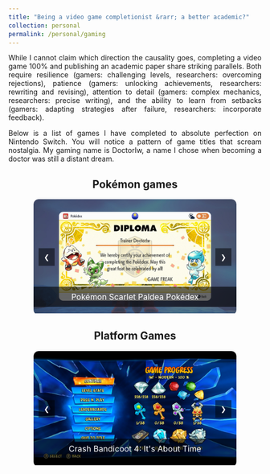 ```yaml
---
title: "Being a video game completionist &rarr; a better academic?"
collection: personal
permalink: /personal/gaming
---
```


<p align="justify">While I cannot claim which direction the causality goes, completing a video game 100% and publishing an academic paper share striking parallels. Both require resilience (gamers: challenging levels, researchers: overcoming rejections), patience (gamers: unlocking achievements, researchers: rewriting and revising), attention to detail (gamers: complex mechanics, researchers: precise writing), and the ability to learn from setbacks (gamers: adapting strategies after failure, researchers: incorporate feedback).</p>

<p align="justify">Below is a list of games I have completed to absolute perfection on Nintendo Switch. You will notice a pattern of game titles that scream nostalgia. My gaming name is DoctorIw, a name I chose when becoming a doctor was still a distant dream.</p>

<div class="carousel-wrapper">
  <h2 align="center">Pokémon games</h2>
  <div class="carousel-container">
    <div class="carousel" id="carousel1">
      <div class="carousel-item">
        <img src="/images/gaming/pokemon_scarlet_paldea.jpg" alt="Carousel 1 Image 1">
        <p class="carousel-caption">Pokémon Scarlet Paldea Pokédex</p>
      </div>
<div class="carousel-item">
    <img src="/images/gaming/pokemon_scarlet_kitakami.jpg" alt="Pokémon Scarlet Kitakami Pokédex">
    <p class="carousel-caption">Pokémon Scarlet Kitakami Pokédex</p>
</div>
<div class="carousel-item">
    <img src="/images/gaming/pokemon_scarlet_blueberry.jpg" alt="Pokémon Scarlet Blueberry Pokédex">
    <p class="carousel-caption">Pokémon Scarlet Blueberry Pokédex</p>
</div>
<div class="carousel-item">
    <img src="/images/gaming/pokemon_arceus.jpg" alt="Pokémon Arceus Pokédex">
    <p class="carousel-caption">Pokémon Arceus Pokédex</p>
</div>
<div class="carousel-item">
    <img src="/images/gaming/pokemon_shield_galar.jpg" alt="Pokémon Shield Galar Pokédex">
    <p class="carousel-caption">Pokémon Shield Galar Pokédex</p>
</div>
<div class="carousel-item">
    <img src="/images/gaming/pokemon_shield_tundra.jpg" alt="Pokémon Shield Tundra Pokédex">
    <p class="carousel-caption">Pokémon Shield Tundra Pokédex</p>
</div>
<div class="carousel-item">
    <img src="/images/gaming/pokemon_shield_armor.jpg" alt="Pokémon Shield Armor Pokédex">
    <p class="carousel-caption">Pokémon Shield Armor Pokédex</p>
</div>
<div class="carousel-item">
    <img src="/images/gaming/pokemon_brilliant_diamond_sinnoh.jpg" alt="Pokémon Brilliant Diamond Sinnoh Pokédex">
    <p class="carousel-caption">Pokémon Brilliant Diamond Sinnoh Pokédex</p>
</div>
<div class="carousel-item">
    <img src="/images/gaming/pokemon_brilliant_diamond_national.jpg" alt="Pokémon Brilliant Diamond National Pokédex">
    <p class="carousel-caption">Pokémon Brilliant Diamond National Pokédex</p>
</div>
<div class="carousel-item">
    <img src="/images/gaming/pokemon_lets_go_pikachu.jpg" alt="Pokémon Let's Go Pokédex">
    <p class="carousel-caption">Pokémon Let's Go Pikachu Pokédex</p>
</div>
    </div>
    <button class="prev" onclick="moveCarousel('carousel1', -1)">&#10094;</button>
    <button class="next" onclick="moveCarousel('carousel1', 1)">&#10095;</button>
  </div>
</div>

<div class="carousel-wrapper">
  <h2 align="center">Platform Games</h2>
  <div class="carousel-container">
    <div class="carousel" id="carousel2">
<div class="carousel-item">
    <img src="/images/gaming/crash_4.jpg" alt="Crash Bandicoot 4: It's About Time">
    <p class="carousel-caption">Crash Bandicoot 4: It's About Time</p>
</div>
<div class="carousel-item">
    <img src="/images/gaming/crash_3.jpg" alt="Crash Bandicoot 3: Warped">
    <p class="carousel-caption">Crash Bandicoot 3: Warped</p>
</div>
<div class="carousel-item">
    <img src="/images/gaming/crash_2.jpg" alt="Crash Bandicoot 2: Cortex Strikes Back">
    <p class="carousel-caption">Crash Bandicoot 2: Cortex Strikes Back</p>
</div>
<div class="carousel-item">
    <img src="/images/gaming/crash_1.jpg" alt="Crash Bandicoot">
    <p class="carousel-caption">Crash Bandicoot</p>
</div>
<div class="carousel-item">
    <img src="/images/gaming/spyro.jpg" alt="Spyro Reignited Trilogy">
    <p class="carousel-caption">Spyro Reignited Trilogy</p>
</div>
<div class="carousel-item">
    <img src="/images/gaming/super_mario_world.jpg" alt="Super Mario World">
    <p class="carousel-caption">Super Mario World</p>
</div>
    </div>
    <button class="prev" onclick="moveCarousel('carousel2', -1)">&#10094;</button>
    <button class="next" onclick="moveCarousel('carousel2', 1)">&#10095;</button>
  </div>
</div>

<style>
    .carousel-wrapper {
        position: relative;
        width: 80%;
        margin: 0 auto;
    }
    .carousel-container {
        position: relative;
        overflow: hidden;
        width: 100%;
        border-radius: 10px;
    }
    .carousel {
        display: flex;
        transition: transform 0.5s ease;
    }
    .carousel-item {
        min-width: 100%;
        box-sizing: border-box;
        position: relative;
    }
    .carousel-item img {
        width: 100%;
        height: auto;
    }
    .carousel-caption {
        text-align: center;
        padding: 10px;
        background-color: rgba(0, 0, 0, 0.6);
        color: white;
        font-size: 16px;
        position: absolute;
        bottom: 0;
        width: 100%;
        box-sizing: border-box;
    }
    .prev, .next {
        position: absolute;
        top: 50%;
        transform: translateY(-50%);
        background-color: rgba(0,0,0,0.5);
        color: white;
        border: none;
        padding: 10px;
        cursor: pointer;
        z-index: 10;
    }
    .prev { left: 10px; }
    .next { right: 10px; }
</style>

<script>
  function moveCarousel(carouselId, direction) {
    const carousel = document.getElementById(carouselId);
    const items = carousel.querySelectorAll('.carousel-item');
    const totalItems = items.length;
    let currentIndex = parseInt(carousel.dataset.currentIndex) || 0;

    currentIndex = (currentIndex + direction + totalItems) % totalItems;
    carousel.style.transform = `translateX(-${currentIndex * 100}%)`;
    carousel.dataset.currentIndex = currentIndex;
  }
</script>